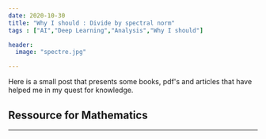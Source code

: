 ```yaml
---
date: 2020-10-30
title: "Why I should : Divide by spectral norm"
tags : ["AI","Deep Learning","Analysis","Why I should"]

header:
  image: "spectre.jpg"

---
```


Here is a small post that presents some books, pdf's and articles that have helped me in my quest for knowledge.

## Ressource for Mathematics
---


